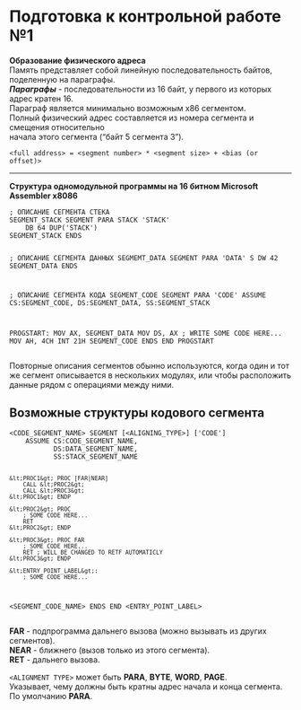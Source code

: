 ﻿<h1><a id="____1_0"></a>Подготовка к контрольной работе №1</h1>
<p><strong>Образование физического адреса</strong><br>
Память представляет собой линейную последовательность байтов, поделенную на параграфы.<br>
<strong><em>Параграфы</em></strong> - последовательности из 16 байт, у первого из которых адрес кратен 16.<br>
Параграф является минимально возможным x86 сегментом.<br>
Полный физический адрес составляется из номера сегмента и смещения относительно<br>
начала этого сегмента (“байт 5 сегмента 3”).</p>
<pre><code>&lt;full address&gt; = &lt;segment number&gt; * &lt;segment size&gt; + &lt;bias (or offset)&gt;
</code></pre>
<hr>
<p><strong>Структура одномодульной программы на 16 битном Microsoft Assembler x8086</strong></p>
<pre><code>; ОПИСАНИЕ СЕГМЕНТА СТЕКА
SEGMENT_STACK SEGMENT PARA STACK 'STACK'
    DB 64 DUP('STACK')
SEGMENT_STACK ENDS

; ОПИСАНИЕ СЕГМЕНТА ДАННЫХ
SEGMEMT_DATA SEGMENT PARA 'DATA'
    S DW 42
SEGMENT_DATA ENDS

; ОПИСАНИЕ СЕГМЕНТА КОДА
SEGMENT_CODE SEGMENT PARA 'CODE'
    ASSUME CS:SEGMENT_CODE,
           DS:SEGMENT_DATA,
           SS:SEGMENT_STACK

PROGSTART:
    MOV AX, SEGMENT_DATA
    MOV DS, AX
    ; WRITE SOME CODE HERE...
    MOV AH, 4CH
    INT 21H
SEGMENT_CODE ENDS
END PROGSTART
</code></pre>
<p>Повторные описания сегментов обынно используются, когда один и тот же сегмент описывается в нескольких модулях, или чтобы расположить данные рядом с операциями между ними.</p>
<h2><a id="____42"></a>Возможные структуры кодового сегмента</h2>
<pre><code>&lt;CODE_SEGMENT_NAME&gt; SEGMENT [&lt;ALIGNING_TYPE&gt;] ['CODE']
    ASSUME CS:CODE_SEGMENT_NAME,
           DS:DATA_SEGMENT_NAME,
           SS:STACK_SEGMENT_NAME
           
    &lt;PROC1&gt; PROC [FAR|NEAR]
        CALL &lt;PROC2&gt;
        CALL &lt;PROC3&gt;
    &lt;PROC1&gt; ENDP
    
    &lt;PROC2&gt; PROC
        ; SOME CODE HERE...
        RET
    &lt;PROC2&gt; ENDP
    
    &lt;PROC3&gt; PROC FAR
        ; SOME CODE HERE...
        RET ; WILL BE CHANGED TO RETF AUTOMATICLY
    &lt;PROC3&gt; ENDP
    
    &lt;ENTRY_POINT_LABEL&gt;:
        ; SOME CODE HERE...
    
&lt;SEGMENT_CODE_NAME&gt; ENDS
END &lt;ENTRY_POINT_LABEL&gt;
</code></pre>
<p><strong>FAR</strong> - подпрограмма дальнего вызова (можно вызывать из других сегментов).<br>
<strong>NEAR</strong> - ближнего (вызов только из этого сегмента).<br>
<strong>RET</strong> - дальнего вызова.</p>
<p><code>&lt;ALIGNMENT TYPE&gt;</code> может быть <strong>PARA</strong>, <strong>BYTE</strong>, <strong>WORD</strong>, <strong>PAGE</strong>.<br>
Указывает, чему должны быть кратны адрес начала и конца сегмента. По умолчанию <strong>PARA</strong>.</p>
